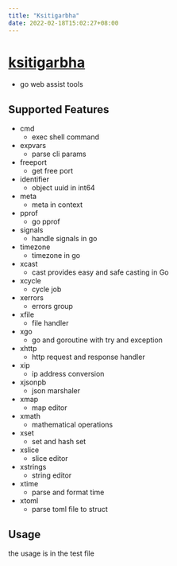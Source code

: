 ```yaml
---
title: "Ksitigarbha"
date: 2022-02-18T15:02:27+08:00
---
```

# [ksitigarbha](git@github.com:y00273676/ksitigarbha.git)



- go web assist tools


## Supported Features
- cmd
  - exec shell command
- expvars
  - parse cli params
- freeport
  - get free port
- identifier
  - object uuid in int64 
- meta
  - meta in context
- pprof
  - go pprof
- signals
  - handle signals in go
- timezone
  - timezone in go
- xcast 
  - cast provides easy and safe casting in Go
- xcycle
  - cycle job
- xerrors
  - errors group
- xfile
  - file handler
- xgo
  - go and goroutine with try and exception
- xhttp
  - http request and response handler
- xip
  - ip address conversion
- xjsonpb
  - json marshaler
- xmap
  - map editor
- xmath
  - mathematical operations
- xset
  - set and hash set
- xslice
  - slice editor
- xstrings
  - string editor
- xtime
  - parse and format time
- xtoml
  - parse toml file to struct


## Usage

the usage is in the test file

